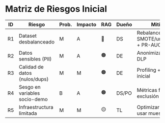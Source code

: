 # Matriz de Riesgos Inicial

| ID  | Riesgo                          | Prob. | Impacto | RAG  | Dueño  | Mitigación                                         | Fecha |
|-----|---------------------------------|-------|---------|------|--------|----------------------------------------------------|-------|
| R1  | Dataset desbalanceado           | M     | A       | 🔴   | DS     | Rebalanceo con SMOTE/undersampling + PR-AUC        | S4    |
| R2  | Datos sensibles (PII)           | M     | A       | 🟠   | DE     | Anonimización/Hash, DLP                            | S4    |
| R3  | Calidad de datos (nulos/dups)   | M     | M       | 🟠   | DE     | Profiling + limpieza inicial                       | S4    |
| R4  | Sesgo en variables socio-demo   | B     | A       | 🟠   | DS/PO  | Métricas fairness + exclusión si aplica            | S6    |
| R5  | Infraestructura limitada        | M     | M       | 🟡   | TL     | Optimizar librerías, usar muestreo inicial         | S5    |
